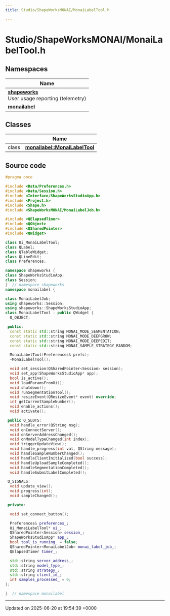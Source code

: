 ```yaml
---
title: Studio/ShapeWorksMONAI/MonaiLabelTool.h

---
```


# Studio/ShapeWorksMONAI/MonaiLabelTool.h



## Namespaces

| Name           |
| -------------- |
| **[shapeworks](../Namespaces/namespaceshapeworks.md)** <br>User usage reporting (telemetry)  |
| **[monailabel](../Namespaces/namespacemonailabel.md)**  |

## Classes

|                | Name           |
| -------------- | -------------- |
| class | **[monailabel::MonaiLabelTool](../Classes/classmonailabel_1_1MonaiLabelTool.md)**  |




## Source code

```cpp
#pragma once

#include <Data/Preferences.h>
#include <Data/Session.h>
#include <Interface/ShapeWorksStudioApp.h>
#include <Project.h>
#include <Shape.h>
#include <ShapeWorksMONAI/MonaiLabelJob.h>

#include <QElapsedTimer>
#include <QObject>
#include <QSharedPointer>
#include <QWidget>

class Ui_MonaiLabelTool;
class QLabel;
class QTableWidget;
class QLineEdit;
class Preferences;

namespace shapeworks {
class ShapeWorksStudioApp;
class Session;
}  // namespace shapeworks
namespace monailabel {

class MonaiLabelJob;
using shapeworks::Session;
using shapeworks::ShapeWorksStudioApp;
class MonaiLabelTool : public QWidget {
  Q_OBJECT;

 public:
  const static std::string MONAI_MODE_SEGMENTATION;
  const static std::string MONAI_MODE_DEEPGROW;
  const static std::string MONAI_MODE_DEEPEDIT;
  const static std::string MONAI_SAMPLE_STRATEGY_RANDOM;

  MonaiLabelTool(Preferences& prefs);
  ~MonaiLabelTool();

  void set_session(QSharedPointer<Session> session);
  void set_app(ShapeWorksStudioApp* app);
  bool is_active();
  void loadParamsFromUi();
  void shutdown();
  void runSegmentationTool();
  void resizeEvent(QResizeEvent* event) override;
  int getCurrentSampleNumber();
  void enable_actions();
  void activate();

 public Q_SLOTS:
  void handle_error(QString msg);
  void onConnectServer();
  void onServerAddressChanged();
  void onModelTypeChanged(int index);
  void triggerUpdateView();
  void handle_progress(int val, QString message);
  void handleSampleNumberChanged();
  void handleClientInitialized(bool success);
  void handleUploadSampleCompleted();
  void handleSegmentationCompleted();
  void handleSubmitLabelCompleted();

 Q_SIGNALS:
  void update_view();
  void progress(int);
  void sampleChanged();

 private:

  void set_connect_button();

  Preferences& preferences_;
  Ui_MonaiLabelTool* ui_;
  QSharedPointer<Session> session_;
  ShapeWorksStudioApp* app_;
  bool tool_is_running_ = false;
  QSharedPointer<MonaiLabelJob> monai_label_job_;
  QElapsedTimer timer_;

  std::string server_address_;
  std::string model_type_;
  std::string strategy_;
  std::string client_id_;
  int samples_processed_ = 0;
};

}  // namespace monailabel
```


-------------------------------

Updated on 2025-06-20 at 19:54:39 +0000
